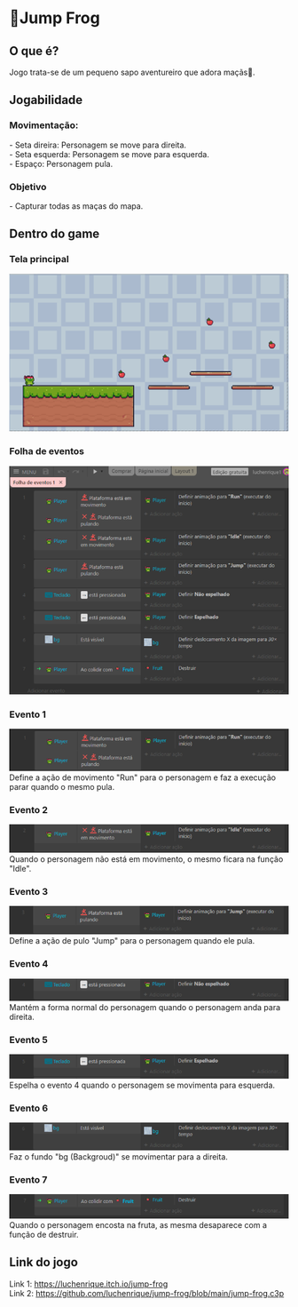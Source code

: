 <h1>🐸Jump Frog</h1>

<h2>O que é?</h2>
Jogo trata-se de um pequeno sapo aventureiro que adora maçãs🍎.

<h2>Jogabilidade</h2>
<h3> Movimentação:</h3>
- Seta direira: Personagem se move para direita. </br>
- Seta esquerda: Personagem se move para esquerda. </br>
- Espaço: Personagem pula.

<h3> Objetivo </h3>
- Capturar todas as maças do mapa.

<h2>Dentro do game</h2>

<h3>Tela principal </h3>
<a><img src="./prints/principal.png"></a>

<h3> Folha de eventos </h3>
<a><img src="./prints/acoes.png"></a>

<h3> Evento 1 </h3>
<a><img src="./prints/acao1.png"></a>
Define a ação de movimento "Run" para o personagem e faz a execução parar quando o mesmo pula.

<h3> Evento 2 </h3>
<a><img src="./prints/acao2.png"></a>
Quando o personagem não está em movimento, o mesmo ficara na função "Idle".

<h3> Evento 3 </h3>
<a><img src="./prints/acao3.png"></a>
Define a ação de pulo "Jump" para o personagem quando ele pula.

<h3> Evento 4 </h3>
<a><img src="./prints/acao4.png"></a>
Mantém a forma normal do personagem quando o personagem anda para direita.

<h3> Evento 5 </h3>
<a><img src="./prints/acao5.png"></a>
Espelha o evento 4 quando o personagem se movimenta para esquerda.

<h3> Evento 6 </h3>
<a><img src="./prints/acao6.png"></a>
Faz o fundo "bg (Backgroud)" se movimentar para a direita.

<h3> Evento 7 </h3>
<a><img src="./prints/acao7.png"></a>
Quando o personagem encosta na fruta, as mesma desaparece com a função de destruir.

<h2>Link do jogo</h2>

Link 1: https://luchenrique.itch.io/jump-frog </br>
Link 2: https://github.com/luchenrique/jump-frog/blob/main/jump-frog.c3p
